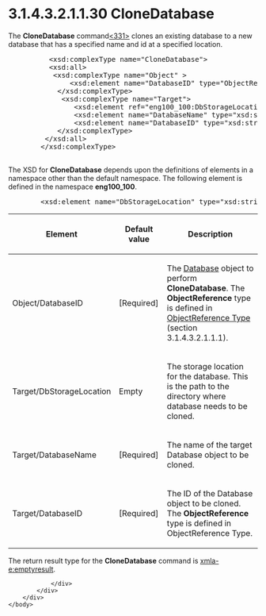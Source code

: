 <html dir="LTR" xmlns:mshelp="http://msdn.microsoft.com/mshelp" xmlns:ddue="http://ddue.schemas.microsoft.com/authoring/2003/5" xmlns:xlink="http://www.w3.org/1999/xlink" xmlns:tool="http://www.microsoft.com/tooltip">
    <head>
        <meta http-equiv="Content-Type" content="text/html; CHARSET=utf-8"></meta>
        <meta name="save" content="history"></meta>
        <title>3.1.4.3.2.1.1.30 CloneDatabase</title>
        <xml>
            <mshelp:toctitle title="3.1.4.3.2.1.1.30 CloneDatabase"></mshelp:toctitle>
            <mshelp:rltitle title="[MS-SSAS]: CloneDatabase"></mshelp:rltitle>
            <mshelp:keyword index="A" term="40ea3b79-7502-4b96-b0eb-c6221fbe3b35"></mshelp:keyword>
            <mshelp:attr name="DCSext.ContentType" value="open specification"></mshelp:attr>
            <mshelp:attr name="AssetID" value="40ea3b79-7502-4b96-b0eb-c6221fbe3b35"></mshelp:attr>
            <mshelp:attr name="TopicType" value="kbRef"></mshelp:attr>
            <mshelp:attr name="DCSext.Title" value="[MS-SSAS]: CloneDatabase" />
        </xml>
    </head>
    <body>
        <div id="header">
            <h1 class="heading">3.1.4.3.2.1.1.30 CloneDatabase</h1>
        </div>
        <div id="mainSection">
            <div id="mainBody">
                <div id="allHistory" class="saveHistory"></div>
                <div id="sectionSection0" class="section" name="collapseableSection">
                    

<p>The <b>CloneDatabase</b> command<a id="Appendix_A_Target_331"></a><a href="b9ac4859-2662-44ca-b131-9addd8b953dc.md#Appendix_A_331" aria-label="Product behavior note 331">&lt;331&gt;</a> clones an existing database
to a new database that has a specified name and id at a specified location.</p>

<dl>
<dd>
<div><pre>     &lt;xsd:complexType name=&quot;CloneDatabase&quot;&gt;
     &lt;xsd:all&gt;
      &lt;xsd:complexType name=&quot;Object&quot; &gt;
          &lt;xsd:element name=&quot;DatabaseID&quot; type=&quot;ObjectReference&quot; minOccurs=&quot;1&quot; maxOccurs=&quot;1&quot; /&gt;
       &lt;/xsd:complexType&gt;
        &lt;xsd:complexType name=&quot;Target&quot;&gt;
           &lt;xsd:element ref=&quot;eng100_100:DbStorageLocation&quot; minOccurs=&quot;0&quot; /&gt;
           &lt;xsd:element name=&quot;DatabaseName&quot; type=&quot;xsd:string&quot; minOccurs=&quot;1&quot; maxOccurs=&quot;1&quot;/&gt;
           &lt;xsd:element name=&quot;DatabaseID&quot; type=&quot;xsd:string&quot; minOccurs=&quot;1&quot; maxOccurs=&quot;1&quot;/&gt;
       &lt;/xsd:complexType&gt;
    &lt;/xsd:all&gt;
   &lt;/xsd:complexType&gt;
            
</pre></div>
</dd></dl>

<p>The XSD for <b>CloneDatabase</b> depends upon the
definitions of elements in a namespace other than the default namespace. The
following element is defined in the namespace <b>eng100_100</b>.</p>

<dl>
<dd>
<div><pre>   &lt;xsd:element name=&quot;DbStorageLocation&quot; type=&quot;xsd:string&quot; minOccurs=&quot;0&quot; /&gt;
</pre></div>
</dd></dl>

<table>
 <thead>
  <tr>
   <th>
   <p>Element</p>
   </th>
   <th>
   <p>Default value</p>
   </th>
   <th>
   <p>Description</p>
   </th>
  </tr>
 </thead>
 <tr>
  <td>
  <p>Object/DatabaseID</p>
  </td>
  <td>
  <p>[Required]</p>
  </td>
  <td>
  <p>The <a href="f0a45420-af97-44e1-8744-1621e69c0bf2.md">Database</a>
  object to perform <b>CloneDatabase</b>. The <b>ObjectReference</b> type is
  defined in <a href="26834101-a86b-4365-8e58-d6e4a6ad377d.md">ObjectReference
  Type</a> (section 3.1.4.3.2.1.1.1).</p>
  </td>
 </tr>
 <tr>
  <td>
  <p>Target/DbStorageLocation</p>
  </td>
  <td>
  <p>Empty</p>
  </td>
  <td>
  <p>The storage location for the database. This is the
  path to the directory where database needs to be cloned.</p>
  </td>
 </tr>
 <tr>
  <td>
  <p>Target/DatabaseName</p>
  </td>
  <td>
  <p>[Required]</p>
  </td>
  <td>
  <p>The name of the target Database object to be cloned.</p>
  </td>
 </tr>
 <tr>
  <td>
  <p>Target/DatabaseID</p>
  </td>
  <td>
  <p>[Required]</p>
  </td>
  <td>
  <p>The ID of the Database object to be cloned. The <b>ObjectReference</b>
  type is defined in ObjectReference Type.</p>
  </td>
 </tr>
</table>

<p>The return result type for the <b>CloneDatabase</b> command
is <a href="e2751688-2c1a-479c-85b4-54bb909183aa.md">xmla-e:emptyresult</a>.</p>


                </div>
            </div>
        </div>
    </body>
</html>